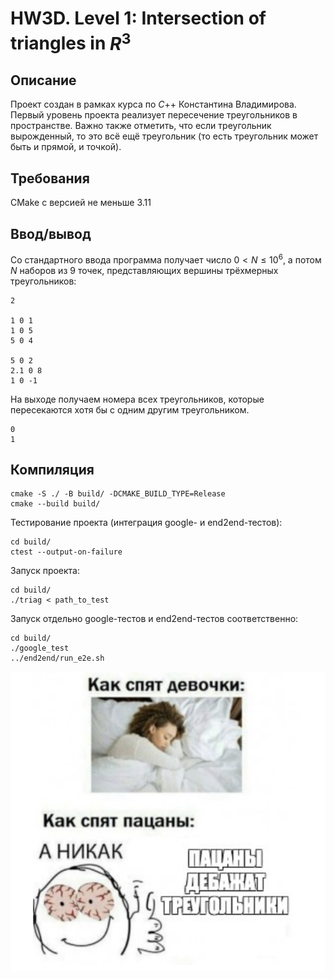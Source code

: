 # HW3D. Level 1: Intersection of triangles in $R^3$

## Описание
Проект создан в рамках курса по $C$++ Константина Владимирова. Первый уровень проекта реализует пересечение треугольников в пространстве. Важно также отметить, что если треугольник вырожденный, то это всё ещё треугольник (то есть треугольник может быть и прямой, и точкой).

## Требования
CMake с версией не меньше 3.11

## Ввод/вывод
Со стандартного ввода программа получает число $0 < N \leqslant 10^6$, а потом $N$ наборов из $9$ точек, представляющих вершины трёхмерных треугольников:
```
2

1 0 1
1 0 5
5 0 4

5 0 2
2.1 0 8
1 0 -1
```

На выходе получаем номера всех треугольников, которые пересекаются хотя бы с одним другим треугольником.

```
0
1
```

## Компиляция
```
cmake -S ./ -B build/ -DCMAKE_BUILD_TYPE=Release
cmake --build build/
```

Тестирование проекта (интеграция google- и end2end-тестов):
```
cd build/
ctest --output-on-failure
```

Запуск проекта:
```
cd build/
./triag < path_to_test
```

Запуск отдельно google-тестов и end2end-тестов соответственно:
```
cd build/
./google_test
../end2end/run_e2e.sh
```

![alt text](images/debug.png)
